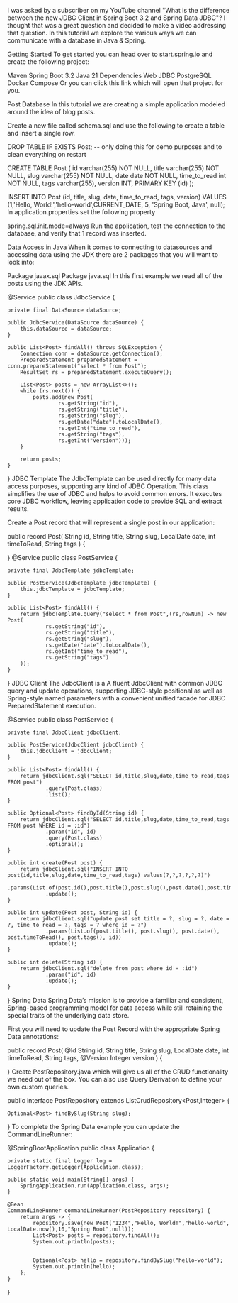 
I was asked by a subscriber on my YouTube channel "What is the difference between the new JDBC Client in Spring Boot 3.2 and Spring Data JDBC"? I thought that was a great question and decided to make a video addressing that question. In this tutorial we explore the various ways we can communicate with a database in Java & Spring.

Getting Started
To get started you can head over to start.spring.io and create the following project:

Maven
Spring Boot 3.2
Java 21
Dependencies
Web
JDBC
PostgreSQL
Docker Compose
Or you can click this link which will open that project for you.

Post Database
In this tutorial we are creating a simple application modeled around the idea of blog posts.

Create a new file called schema.sql and use the following to create a table and insert a single row.

DROP TABLE IF EXISTS Post; -- only doing this for demo purposes and to clean everything on restart

CREATE TABLE Post (
  id varchar(255) NOT NULL,
  title varchar(255) NOT NULL,
  slug varchar(255) NOT NULL,
  date date NOT NULL,
  time_to_read int NOT NULL,
  tags varchar(255),
  version INT,
  PRIMARY KEY (id)
);

INSERT INTO Post
(id, title, slug, date, time_to_read, tags, version)
VALUES (1,'Hello, World!','hello-world',CURRENT_DATE, 5, 'Spring Boot, Java', null);
In application.properties set the following property

spring.sql.init.mode=always
Run the application, test the connection to the database, and verify that 1 record was inserted.

Data Access in Java
When it comes to connecting to datasources and accessing data using the JDK there are 2 packages that you will want to look into:

Package javax.sql
Package java.sql
In this first example we read all of the posts using the JDK APIs.

@Service
public class JdbcService {

    private final DataSource dataSource;

    public JdbcService(DataSource dataSource) {
        this.dataSource = dataSource;
    }
    
    public List<Post> findAll() throws SQLException {
        Connection conn = dataSource.getConnection();
        PreparedStatement preparedStatement = conn.prepareStatement("select * from Post");
        ResultSet rs = preparedStatement.executeQuery();

        List<Post> posts = new ArrayList<>();
        while (rs.next()) {
            posts.add(new Post(
                    rs.getString("id"),
                    rs.getString("title"),
                    rs.getString("slug"),
                    rs.getDate("date").toLocalDate(),
                    rs.getInt("time_to_read"),
                    rs.getString("tags"),
                    rs.getInt("version")));
        }

        return posts;
    }
}
JDBC Template
The JdbcTemplate can be used directly for many data access purposes, supporting any kind of JDBC Operation. This class simplifies the use of JDBC and helps to avoid common errors. It executes core JDBC workflow, leaving application code to provide SQL and extract results.

Create a Post record that will represent a single post in our application:

public record Post(
        String id,
        String title,
        String slug,
        LocalDate date,
        int timeToRead,
        String tags
) {

}
@Service
public class PostService {

    private final JdbcTemplate jdbcTemplate;

    public PostService(JdbcTemplate jdbcTemplate) {
        this.jdbcTemplate = jdbcTemplate;
    }

    public List<Post> findAll() {
        return jdbcTemplate.query("select * from Post",(rs,rowNum) -> new Post(
                rs.getString("id"),
                rs.getString("title"),
                rs.getString("slug"),
                rs.getDate("date").toLocalDate(),
                rs.getInt("time_to_read"),
                rs.getString("tags")
        ));
    }
}
JDBC Client
The JdbcClient is a A fluent JdbcClient with common JDBC query and update operations, supporting JDBC-style positional as well as Spring-style named parameters with a convenient unified facade for JDBC PreparedStatement execution.

@Service
public class PostService {

    private final JdbcClient jdbcClient;

    public PostService(JdbcClient jdbcClient) {
        this.jdbcClient = jdbcClient;
    }

    public List<Post> findAll() {
        return jdbcClient.sql("SELECT id,title,slug,date,time_to_read,tags FROM post")
                .query(Post.class)
                .list();
    }

    public Optional<Post> findById(String id) {
        return jdbcClient.sql("SELECT id,title,slug,date,time_to_read,tags FROM post WHERE id = :id")
                .param("id", id)
                .query(Post.class)
                .optional();
    }

    public int create(Post post) {
        return jdbcClient.sql("INSERT INTO post(id,title,slug,date,time_to_read,tags) values(?,?,?,?,?,?)")
                .params(List.of(post.id(),post.title(),post.slug(),post.date(),post.timeToRead(),post.tags()))
                .update();
    }

    public int update(Post post, String id) {
        return jdbcClient.sql("update post set title = ?, slug = ?, date = ?, time_to_read = ?, tags = ? where id = ?")
                .params(List.of(post.title(), post.slug(), post.date(), post.timeToRead(), post.tags(), id))
                .update();
    }

    public int delete(String id) {
        return jdbcClient.sql("delete from post where id = :id")
                .param("id", id)
                .update();
    }

}
Spring Data
Spring Data’s mission is to provide a familiar and consistent, Spring-based programming model for data access while still retaining the special traits of the underlying data store.

First you will need to update the Post Record with the appropriate Spring Data annotations:

public record Post(
        @Id
        String id,
        String title,
        String slug,
        LocalDate date,
        int timeToRead,
        String tags,
        @Version
        Integer version
) {

}
Create PostRepository.java which will give us all of the CRUD functionality we need out of the box. You can also use Query Derivation to define your own custom queries.

public interface PostRepository extends ListCrudRepository<Post,Integer> {

    Optional<Post> findBySlug(String slug);

}
To complete the Spring Data example you can update the CommandLineRunner:

@SpringBootApplication
public class Application {

    private static final Logger log = LoggerFactory.getLogger(Application.class);

    public static void main(String[] args) {
        SpringApplication.run(Application.class, args);
    }

    @Bean
    CommandLineRunner commandLineRunner(PostRepository repository) {
        return args -> {
            repository.save(new Post("1234","Hello, World!","hello-world", LocalDate.now(),10,"Spring Boot",null));
            List<Post> posts = repository.findAll();
            System.out.println(posts);


            Optional<Post> hello = repository.findBySlug("hello-world");
            System.out.println(hello);
        };
    }

}
